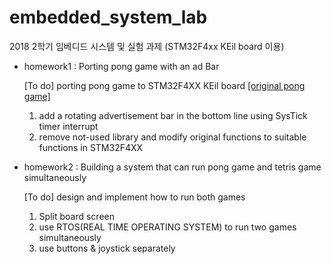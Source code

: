 # embedded_system_lab
2018 2학기 임베디드 시스템 및 실험 과제 (STM32F4xx KEil board 이용)
* homework1 : Porting pong game with an ad Bar

  [To do]
  porting pong game to STM32F4XX KEil board [[original pong game]](https://www.youtube.com/watch?v=e4VRgY3tkh0)
  1. add a rotating advertisement bar in the bottom line using SysTick timer interrupt
  2. remove not-used library and modify original functions to suitable functions in STM32F4XX

* homework2 : Building a system that can run pong game and tetris game simultaneously

  [To do]
  design and implement how to run both games
  1. Split board screen
  2. use RTOS(REAL TIME OPERATING SYSTEM) to run two games simultaneously
  3. use buttons & joystick separately
  
